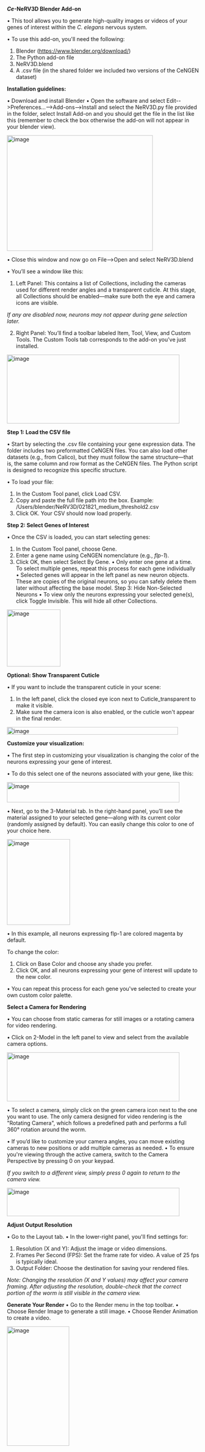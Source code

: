**_Ce_-NeRV3D Blender Add-on**

•	This tool allows you to generate high-quality images or videos of your genes of interest within the _C. elegans_ nervous system.

•	To use this add-on, you'll need the following:
1.	Blender (https://www.blender.org/download/)
2.	The Python add-on file
3.	NeRV3D.blend
4.	A .csv file (in the shared folder we included two versions of the CeNGEN dataset)

**Installation guidelines:**

•	Download and install Blender
•	Open the software and select Edit-->Preferences…-->Add-ons-->Install and select the NeRV3D.py file provided in the folder, select Install Add-on and you should get the file in the list like this (remember to check the box otherwise the add-on will not appear in your blender view). 

<img width="382" height="302" alt="image" src="https://github.com/user-attachments/assets/ce8f96a7-a7f9-4d89-80bf-972b76356991" />

•	Close this window and now go on File-->Open and select NeRV3D.blend

•	You’ll see a window like this:
1.	Left Panel: This contains a list of Collections, including the cameras used for different render angles and a transparent cuticle.
At this stage, all Collections should be enabled—make sure both the eye and camera icons are visible.

_If any are disabled now, neurons may not appear during gene selection later._

2.	Right Panel: You’ll find a toolbar labeled Item, Tool, View, and Custom Tools. The Custom Tools tab corresponds to the add-on you’ve just installed.

<img width="452" height="180" alt="image" src="https://github.com/user-attachments/assets/9f0c7dbe-90a0-412a-80dd-d4fc6b6afb55" />

**Step 1: Load the CSV file**

•	Start by selecting the .csv file containing your gene expression data. The folder includes two preformatted CeNGEN files.
You can also load other datasets (e.g., from Calico), but they must follow the same structure—that is, the same column and row format as the CeNGEN files. The Python script is designed to recognize this specific structure.

•	To load your file:
1.	In the Custom Tool panel, click Load CSV.
2.	Copy and paste the full file path into the box.
Example: /Users/blender/NeRV3D/021821_medium_threshold2.csv
3.	Click OK. Your CSV should now load properly.
   
**Step 2: Select Genes of Interest**

•	Once the CSV is loaded, you can start selecting genes:
1.	In the Custom Tool panel, choose Gene.
2.	Enter a gene name using CeNGEN nomenclature (e.g., _flp-1_).
3.	Click OK, then select Select By Gene.
•	Only enter one gene at a time. To select multiple genes, repeat this process for each gene individually
•	Selected genes will appear in the left panel as new neuron objects. These are copies of the original neurons, so you can safely delete them later without affecting the base model.
Step 3: Hide Non-Selected Neurons
•	To view only the neurons expressing your selected gene(s), click Toggle Invisible. This will hide all other Collections.

<img width="140" height="149" alt="image" src="https://github.com/user-attachments/assets/32b93870-8b8c-442d-84d0-6c606e24f94a" />

**Optional: Show Transparent Cuticle**

•	If you want to include the transparent cuticle in your scene:
1.	In the left panel, click the closed eye icon next to Cuticle_transparent to make it visible.
2.	Make sure the camera icon is also enabled, or the cuticle won't appear in the final render.

<img width="448" height="20" alt="image" src="https://github.com/user-attachments/assets/955dbf60-3582-4d24-9a76-64c5b4f19bb4" />

**Customize your visualization:**

•	The first step in customizing your visualization is changing the color of the neurons expressing your gene of interest. 

•	To do this select one of the neurons associated with your gene, like this:

<img width="452" height="53" alt="image" src="https://github.com/user-attachments/assets/b9aa976c-6054-476a-99f5-23d56db6a8da" />

•	Next, go to the 3-Material tab. In the right-hand panel, you’ll see the material assigned to your selected gene—along with its current color (randomly assigned by default). 
You can easily change this color to one of your choice here.

<img width="165" height="224" alt="image" src="https://github.com/user-attachments/assets/50691cbd-7153-4f03-9bd5-5599e609959f" />

•	In this example, all neurons expressing flp-1 are colored magenta by default. 

To change the color:
1.	Click on Base Color and choose any shade you prefer.
2.	Click OK, and all neurons expressing your gene of interest will update to the new color.
   
•	You can repeat this process for each gene you've selected to create your own custom color palette.

**Select a Camera for Rendering**

•	You can choose from static cameras for still images or a rotating camera for video rendering.

•	Click on 2-Model in the left panel to view and select from the available camera options.

<img width="452" height="128" alt="image" src="https://github.com/user-attachments/assets/1ddfa8ae-180e-48d8-8051-7bd8389377ab" />

•	To select a camera, simply click on the green camera icon next to the one you want to use. The only camera designed for video rendering is the "Rotating Camera", which follows a predefined path and performs a full 360° rotation around the worm.

•	If you’d like to customize your camera angles, you can move existing cameras to new positions or add multiple cameras as needed.
•	To ensure you're viewing through the active camera, switch to the Camera Perspective by pressing 0 on your keypad.

_If you switch to a different view, simply press 0 again to return to the camera view._

<img width="452" height="74" alt="image" src="https://github.com/user-attachments/assets/c6033f4c-87e5-4b28-aac4-b242b506529c" />

**Adjust Output Resolution**

•	Go to the Layout tab.
•	In the lower-right panel, you'll find settings for:
1.	Resolution (X and Y): Adjust the image or video dimensions.
2.	Frames Per Second (FPS): Set the frame rate for video. A value of 25 fps is typically ideal.
3.	Output Folder: Choose the destination for saving your rendered files.
   
_Note: Changing the resolution (X and Y values) may affect your camera framing. After adjusting the resolution, double-check that the correct portion of the worm is still visible in the camera view._

**Generate Your Render**
•	Go to the Render menu in the top toolbar.
•	Choose Render Image to generate a still image.
•	Choose Render Animation to create a video.

<img width="163" height="312" alt="image" src="https://github.com/user-attachments/assets/a8e33619-67bd-49d9-b36c-5662ebe50c73" />
